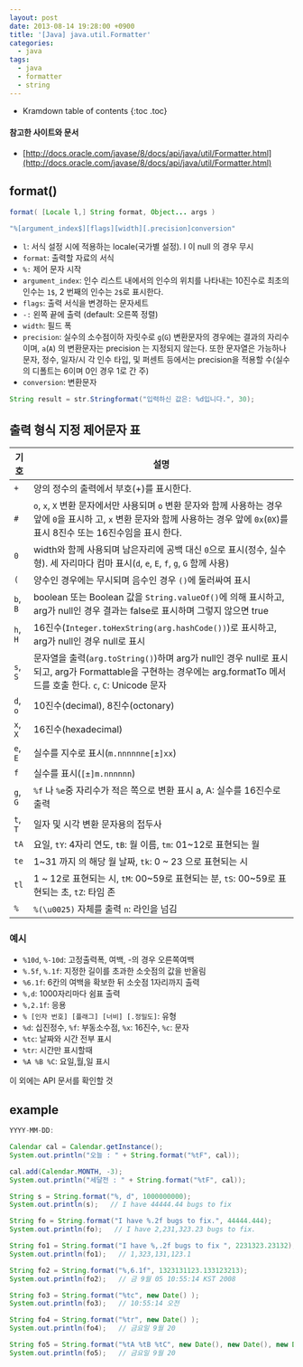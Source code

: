 ```yaml
---
layout: post
date: 2013-08-14 19:28:00 +0900
title: '[Java] java.util.Formatter'
categories:
  - java
tags:
  - java
  - formatter
  - string
---
```


* Kramdown table of contents
{:toc .toc}

#### 참고한 사이트와 문서

- [http://docs.oracle.com/javase/8/docs/api/java/util/Formatter.html](http://docs.oracle.com/javase/8/docs/api/java/util/Formatter.html)

## format()

```java
format( [Locale l,] String format, Object... args )
```

```java
"%[argument_index$][flags][width][.precision]conversion"
```

- `l`: 서식 설정 시에 적용하는 locale(국가별 설정). l 이 null 의 경우 무시
- `format`: 출력할 자료의 서식
- `%:` 제어 문자 시작
- `argument_index`: 인수 리스트 내에서의 인수의 위치를 나타내는 10진수로 최초의 인수는 `1$`, 2 번째의 인수는 `2$`로 표시한다.
- `flags`: 출력 서식을 변경하는 문자세트
- `-:` 왼쪽 끝에 출력 (default: 오른쪽 정렬)
- `width`: 필드 폭
- `precision`: 실수의 소수점이하 자릿수로 `g`(`G`) 변환문자의 경우에는 결과의 자리수이며, `a`(`A`) 의 변환문자는 precision 는 지정되지 않는다. 또한   문자열은 가능하나 문자, 정수, 일자/시 각 인수 타입, 및 퍼센트 등에서는 precision을 적용할 수(실수의 디폴트는 6이며 0인 경우 1로 간 주)
- `conversion`: 변환문자

```java
String result = str.Stringformat("입력하신 값은: %d입니다.", 30);
```

## 출력 형식 지정 제어문자 표

| 기호 | 설명 |
|------|-----------------------------------------------------------------------------------------------------------------------------------------------------------------------------|
| `+` |  양의 정수의 출력에서 부호(+)를 표시한다. |
| `#` |  `o`, `x`, `X` 변환 문자에서만 사용되며 `o` 변환 문자와 함께 사용하는 경우 앞에 `0`을 표시하 고, `x` 변환 문자와 함께 사용하는 경우 앞에 `0x`(`0X`)를 표시 8진수 또는 16진수임을 표시 한다. |
| `0` |  width와 함께 사용되며 남은자리에 공백 대신 `0`으로 표시(정수, 실수형). 세 자리마다 컴마 표시(`d`, `e`, `E`, `f`, `g`, `G` 함께 사용) |
| `(` |  양수인 경우에는 무시되며 음수인 경우 `()`에 둘러싸여 표시 |
| `b`, `B` |  boolean 또는 Boolean 값을 `String.valueOf()`에 의해 표시하고, arg가 null인 경우 결과는 false로 표시하며 그렇지 않으면 true |
| `h`, `H` |  16진수(`Integer.toHexString(arg.hashCode())`)로 표시하고, arg가 null인 경우 null로 표시 |
| `s`, `S` |  문자열을 출력(`arg.toString()`)하며 arg가 null인 경우 null로 표시되고, arg가 Formattable을 구현하는 경우에는 arg.formatTo 메서드를 호출 한다. `c`, `C`: Unicode 문자 |
| `d`, `o` |  10진수(decimal), 8진수(octonary) |
| `x`, `X` |  16진수(hexadecimal) |
| `e`, `E` |  실수를 지수로 표시(`m.nnnnnne[±]xx`) |
| `f` |  실수를 표시(`[±]m.nnnnnn`) |
| `g`, `G` |  `%f` 나 `%e`중 자리수가 적은 쪽으로 변환 표시 a, A: 실수를 16진수로 출력 |
| `t`, `T` |  일자 및 시각 변환 문자용의 접두사 |
| `tA` |  요일, `tY`: 4자리 연도, `tB`: 월 이름, `tm`: 01~12로 표현되는 월 |
| `te` |  1~31 까지 의 해당 월 날짜, `tk`: 0 ~ 23 으로 표현되는 시 |
| `tl` |  1 ~ 12로 표현되는 시, `tM`: 00~59로 표현되는 분, `tS`: 00~59로 표현되는 초, `tZ`: 타임 존 |
| `%` |  `%(\u0025)` 자체를 출력 `n`: 라인을 넘김  |

### 예시

- `%10d`, `%-10d`: 고정출력폭, 여백, -의 경우 오른쪽여백
- `%.5f`, `%.1f`: 지정한 길이를 초과한 소숫점의 값을 반올림
- `%6.1f`: 6칸의 여백을 확보한 뒤 소숫점 1자리까지 출력
- `%,d`: 1000자리마다 쉼표 출력
- `%,2.1f`: 응용
- `% [인자 번호] [플래그] [너비] [.정밀도]`: 유형
- `%d`: 십진정수, `%f`: 부동소수점, `%x`: 16진수, `%c`: 문자
- `%tc`: 날짜와 시간 전부 표시
- `%tr`: 시간만 표시할때
- `%A %B %C`: 요일,월,일 표시

이 외에는 API 문서를 확인할 것

## example

```java
YYYY-MM-DD:

Calendar cal = Calendar.getInstance();
System.out.println("오늘 : " + String.format("%tF", cal));

cal.add(Calendar.MONTH, -3);
System.out.println("세달전 : " + String.format("%tF", cal));

String s = String.format("%, d", 1000000000);
System.out.println(s);   // I have 44444.44 bugs to fix

String fo = String.format("I have %.2f bugs to fix.", 44444.444);
System.out.println(fo);   // I have 2,231,323.23 bugs to fix.

String fo1 = String.format("I have %,.2f bugs to fix ", 2231323.23132);
System.out.println(fo1);   // 1,323,131,123.1

String fo2 = String.format("%,6.1f", 1323131123.133123213);
System.out.println(fo2);   // 금 9월 05 10:55:14 KST 2008

String fo3 = String.format("%tc", new Date() );
System.out.println(fo3);   // 10:55:14 오전

String fo4 = String.format("%tr", new Date() );
System.out.println(fo4);   // 금요일 9월 20

String fo5 = String.format("%tA %tB %tC", new Date(), new Date(), new Date() );
System.out.println(fo5);   // 금요일 9월 20
```

